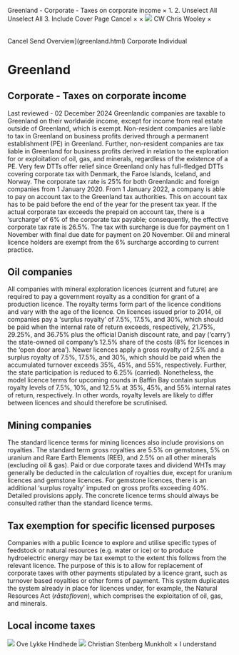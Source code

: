 Greenland - Corporate - Taxes on corporate income
×
1.
2.
Unselect All
Unselect All
3.
Include Cover Page
Cancel
×
×
![](-/media/world-wide-tax-summaries/attachments/global---chris-wooley.ashx%3Frev=ac5e5f3223b34096b1afc2a6009c7320&revision=ac5e5f32-23b3-4096-b1af-c2a6009c7320&hash=859B7ADC84DC2CBEC9760E9E6EE7DE6D0A8BFCDF)
CW
Chris Wooley
×
######
Cancel
Send
Overview](greenland.html)
Corporate
Individual
# Greenland
## Corporate - Taxes on corporate income
Last reviewed - 02 December 2024
Greenlandic companies are taxable to Greenland on their worldwide income, except for income from real estate outside of Greenland, which is exempt. Non-resident companies are liable to tax in Greenland on business profits derived through a permanent establishment (PE) in Greenland. Further, non-resident companies are tax liable in Greenland for business profits derived in relation to the exploration for or exploitation of oil, gas, and minerals, regardless of the existence of a PE. Very few DTTs offer relief since Greenland only has full-fledged DTTs covering corporate tax with Denmark, the Faroe Islands, Iceland, and Norway.
The corporate tax rate is 25% for both Greenlandic and foreign companies from 1 January 2020.
From 1 January 2022, a company is able to pay on account tax to the Greenland tax authorities. This on account tax has to be paid before the end of the year for the present tax year. If the actual corporate tax exceeds the prepaid on account tax, there is a ‘surcharge’ of 6% of the corporate tax payable; consequently, the effective corporate tax rate is 26.5%. The tax with surcharge is due for payment on 1 November with final due date for payment on 20 November.
Oil and mineral licence holders are exempt from the 6% surcharge according to current practice.
## Oil companies
All companies with mineral exploration licences (current and future) are required to pay a government royalty as a condition for grant of a production licence. The royalty terms form part of the licence conditions and vary with the age of the licence.
On licences issued prior to 2014, oil companies pay a ‘surplus royalty’ of 7.5%, 17.5%, and 30%, which should be paid when the internal rate of return exceeds, respectively, 21.75%, 29.25%, and 36.75% plus the official Danish discount rate, and pay (‘carry’) the state-owned oil company’s 12.5% share of the costs (8% for licences in the ‘open door area’). Newer licences apply a gross royalty of 2.5% and a surplus royalty of 7.5%, 17.5%, and 30%, which should be paid when the accumulated turnover exceeds 35%, 45%, and 55%, respectively. Further, the state participation is reduced to 6.25% (carried).
Nonetheless, the model licence terms for upcoming rounds in Baffin Bay contain surplus royalty levels of 7.5%, 10%, and 12.5% at 35%, 45%, and 55% internal rates of return, respectively. In other words, royalty levels are likely to differ between licences and should therefore be scrutinised.
## Mining companies
The standard licence terms for mining licences also include provisions on royalties. The standard term gross royalties are 5.5% on gemstones, 5% on uranium and Rare Earth Elements (REE), and 2.5% on all other minerals (excluding oil & gas). Paid or due corporate taxes and dividend WHTs may generally be deducted in the calculation of royalties due, except for uranium licences and gemstone licences. For gemstone licences, there is an additional ‘surplus royalty’ imputed on gross profits exceeding 40%. Detailed provisions apply.
The concrete licence terms should always be consulted rather than the standard licence terms.
## Tax exemption for specific licensed purposes
Companies with a public licence to explore and utilise specific types of feedstock or natural resources (e.g. water or ice) or to produce hydroelectric energy may be tax exempt to the extent this follows from the relevant licence. The purpose of this is to allow for replacement of corporate taxes with other payments stipulated by a licence grant, such as turnover based royalties or other forms of payment. This system duplicates the system already in place for licences under, for example, the Natural Resources Act (*råstofloven*), which comprises the exploitation of oil, gas, and minerals.
## Local income taxes
![](-/media/world-wide-tax-summaries/attachments/greenland---ove-lykke-hindhede.ashx%3Frev=5d08e1b5042d4cd6a90abe3cb6fc85cf&revision=5d08e1b5-042d-4cd6-a90a-be3cb6fc85cf&hash=8581AAAF567A638844F53D950B6294941596868B)
Ove Lykke Hindhede
![](-/media/world-wide-tax-summaries/greenlandchristian-stenberg-munkholtuden-titelpng20241008082749917.ashx%3Frev=ea0748906f414229ad8bc4fb7b66453e&revision=ea074890-6f41-4229-ad8b-c4fb7b66453e&hash=BBA8481A0D9BA83314EFC9BEFC797718B00715D3)
Christian Stenberg Munkholt
×
I understand